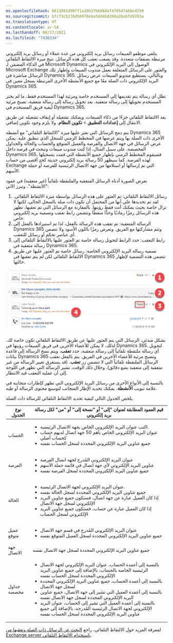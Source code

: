 ```yaml
---
ms.openlocfilehash: b613801d90ff1a10b37b6084ef4f6547ab0e4799
ms.sourcegitcommit: bfcf3cb276d50978eba5dd4b8268a26abfd9783a
ms.translationtype: HT
ms.contentlocale: ar-SA
ms.lasthandoff: 08/17/2021
ms.locfileid: "7436334"
---
```

يتلقى موظفو المبيعات رسائل بريد إلكتروني من عدة عملاء أو رسائل بريد إلكتروني مرتبطة بصفقات متعددة. وقد يصعب تعقب كل هذه الرسائل. تتيح ميزة الالتقاط التلقائي في الذكاء المضمن لـ Microsoft Dynamics الوصول إلى البريد الإلكتروني في Microsoft Exchange والعثور على الرسائل المتعلقة بعمل مندوب المبيعات وإظهار تلك الرسائل مباشرة في Dynamics 365. وبالتالي، يستطيع مندوبو المبيعات عرض رسائل البريد الإلكتروني ذات الصلة معًا مع جميع الأنشطة الأخرى المرتبطة بسجل معين في Dynamics 365.

تظل أي رسالة يتم تقديمها إلى المستخدم خاصة ومرئية لهذا المستخدم فقط، ما لم يختر المستخدم تحويلها إلى رسالة متعقبة. بعد تحويل رسالة إلى رسالة متعقبة، تصبح مرئية لبقية فريق المستخدم في Dynamics 365.

يعد الالتقاط التلقائي جزءًا من ذكاء المبيعات. ويمكنك تشغيله أو إيقاف تشغيله عن طريق الانتقال إلى **إعدادات التطبيق** > **تكوين النظام**. ولا يلزم وجود تكوين إضافي.

يتم دمج الرسائل التي تعثر عليها ميزة "الالتقاط التلقائي" مع أنشطة Dynamics 365 الأخرى ذات الصلة بها ويتم عرضها في المخطط الزمني للسجل الذي تنطبق عليه. يمكن عرض الرسائل في جهة الاتصال والفرصة والعميل المتوقع والحساب والحالة والجداول المخصصة. على سبيل المثال، إذا كنت مندوب مبيعات وتبحث في فرصة داخل Dynamics 365، فسيقوم المخطط الزمني بإظهار جميع الأنشطة التي قمت بتسجيلها لهذه الفرصة. كما سيظهر 50 رسالة بريد إلكتروني حديثة كحدٍ أقصى من حساب Exchange التي تم إرسالها أو استلامها من جهة الاتصال الرئيسية للفرصة أو حملة الأسهم.

تعرض الصورة أدناه الرسائل المتعقبة والملتقطة تلقائياً (غير متعقبة) في عمود "الأنشطة"، وتبرز الآتي:  

1. رسائل الالتقاط التلقائي: تم العثور على هذه الرسائل بواسطة ميزة الالتقاط التلقائي. لقد تم تحديدها على أنها من المحتمل أن تكون ذات صلة بالسجل الحالي، لكنها لا تزال خاصة بحيث يمكنك أنت فقط رؤيتها. بالمقارنة مع الرسائل التي تم تعقبها، تظهر هذه الرسائل رمزًا رماديًا وحدًّا منقطًا وتتضمن رابط تعقب وتسمية بريد إلكتروني خاص.  
2. الرسالة المتعقبة: تم تعقب هذه الرسالة بالفعل، لذا تم استيرادها بالفعل إلى Dynamics 365 وتتم مشاركتها مع الفريق. وتعرض رمزًا باللون الأسود ولا تتضمن أي عناصر تحكم أو رسائل للتعقب.  
3. رابط التعقب: حدد الرابط لتحويل رسالة خاصة تم العثور عليها بالالتقاط التلقائي إلى رسالة متعقبة في Dynamics 365. 
4. تسمية رسالة البريد الإلكتروني الخاصة: رسائل خاصة تم العثور عليها عن طريق الالتقاط التلقائي لكن لم يتم تعقبها في Dynamics 365 تتضمن هذه التسمية لإظهار حالتها.

![تم ترقيم شاشة الالتقاط التلقائي لاستدعاء أربعة أنواع من الرسائل.](../media/el-unit3-1.png)

بشكل مبدئي، الرسائل التي يتم العثور عليها عن طريق الالتقاط التلقائي تكون خاصة لك. لذلك، لا يمكن للأعضاء الآخرين في فريق المبيعات رؤيتها في Dynamics 365. لتحويل أي رسالة ملتقطة تلقائياً إلى رسالة متعقبة، حدد **تعقب**، ويتم نسخ الرسالة إلى قاعدة بيانات Dynamics 365 وتصبح مرئية للأعضاء الآخرين في الفريق. يتم بالفعل تعقب الرسائل الملتقطة تلقائياً التي لا تتضمن زر **تعقب**. (قد يستغرق تغيير الرسالة من غير متعقبة إلى متعقبة بضع دقائق). وخلال ذلك الوقت، تشير الرسالة التي تظهر في اللوحة إلى أن عملية التعقب قيد الانتظار.

بالنسبة إلى الأنواع الأخرى من رسائل البريد الإلكتروني التي تظهر كإطارات متجانبة في علامة تبويب **الأنشطة**، يمكنك تحديد الإطار المتجانب لتوسيع محتوى الرسالة أو طيه.

يلخص الجدول التالي كيفية تحديد الالتقاط التلقائي للرسالة ذات الصلة.

<table>
<thead>
<tr>
<th>نوع الجدول</th>
<th>قيم العمود المطابقة لعنوان "إلى" أو "نسخة إلى" أو "من" لكل رسالة بريد إلكتروني</th>
</tr>
</thead>
<tbody>
<tr>
<td>الحساب</td>
<td>
<ul>
<li>اكتب عنوان البريد الإلكتروني الخاص بجهة الاتصال الرئيسية.</li>
<li>عنوان البريد الإلكتروني الخاص بأهم 50 جهة اتصال لديهم حساب كحساب أصلي</li>
<li>جميع عناوين البريد الإلكتروني المحددة لسجل الحساب نفسه</li>
</ul>
</td>
</tr>
<tr>
<td>الفرصة</td>
<td>
<ul>
<li>عنوان البريد الإلكتروني المُدرج لجهة اتصال الفرصة</li>
<li>عناوين البريد الإلكتروني لأي جهة اتصال في قائمة حملة الأسهم</li>
<li>جميع عناوين البريد الإلكتروني المحددة لسجل الفرصة نفسه</li>
</ul>
</td>
</tr>
<tr>
<td>الحالة</td>
<td>
<ul>
<li>عنوان البريد الإلكتروني لجهة الاتصال الرئيسية.</li>
<li>جميع عناوين البريد الإلكتروني المحددة لسجل الحالة نفسه</li>
<li>إذا كان العميل عبارة عن جهة اتصال، فستكون جميع عناوين البريد الإلكتروني لسجل جهة الاتصال</li>
<li>إذا كان العميل عبارة عن حساب، فستكون جميع عناوين البريد الإلكتروني لسجل الحساب</li>
</ul>
</td>
</tr>
<tr>
<td>عميل متوقع</td>
<td>
<ul>
<li>عنوان البريد الإلكتروني المُدرج في قسم جهة الاتصال</li>
<li>جميع عناوين البريد الإلكتروني المحددة لسجل العميل المتوقع نفسه</li>
</ul>
</td>
</tr>
<tr>
<td>جهة الاتصال</td>
<td>جميع عناوين البريد الإلكتروني المحددة لسجل جهة الاتصال نفسه</td>
</tr>
<tr>
<td>جداول مخصصة</td>
<td>
<ul>
<li>بالنسبة إلى أعمدة الحساب، عنوان البريد الإلكتروني لجهة الاتصال الرئيسية الخاصة بالحساب، بالإضافة إلى جميع عناوين البريد الإلكتروني المحددة لسجل الحساب نفسه</li>
<li>بالنسبة إلى أعمدة الحساب، جميع عناوين البريد الإلكتروني المحددة لسجل جهة الاتصال</li>
<li>بالنسبة إلى أعمدة العميل التي تشير إلى جهة الاتصال، جميع عناوين البريد الإلكتروني المحددة لسجل جهة الاتصال نفسه</li>
<li>بالنسبة إلى أعمدة العميل التي تشير إلى الحساب، عنوان البريد الإلكتروني لجهة الاتصال الرئيسية المُدرجة، بالإضافة إلى جميع عناوين البريد الإلكتروني المحددة لسجل الحساب نفسه</li>
</ul>
</td>
</tr>
</tbody>
</table>

لمعرفة المزيد حول الالتقاط التلقائي، راجع [البحث عن الرسائل ذات الصلة وتعقبها من Exchange server باستخدام الالتقاط التلقائي](/dynamics365/customer-engagement/sales-enterprise/embedded-intelligence#find-and-track-relevant-messages-from-your-exchange-server-with-auto-capture).
